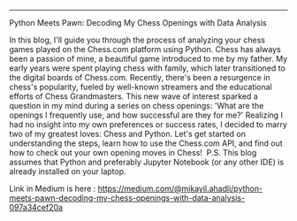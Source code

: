    ---

Python Meets Pawn: Decoding My Chess Openings with Data Analysis

In this blog, I'll guide you through the process of analyzing your chess games played on the Chess.com platform using Python.
Chess has always been a passion of mine, a beautiful game introduced to me by my father. My early years were spent playing chess with family, which later transitioned to the digital boards of Chess.com. Recently, there's been a resurgence in chess's popularity, fueled by well-known streamers and the educational efforts of Chess Grandmasters. This new wave of interest sparked a question in my mind during a series on chess openings: 'What are the openings I frequently use, and how successful are they for me?' Realizing I had no insight into my own preferences or success rates, I decided to marry two of my greatest loves: Chess and Python.
Let's get started on understanding the steps, learn how to use the Chess.com API, and find out how to check out your own opening moves in Chess! 
P.S. This blog assumes that Python and preferably Jupyter Notebook (or any other IDE) is already installed on your laptop.

Link in Medium is here : https://medium.com/@mikayil.ahadli/python-meets-pawn-decoding-my-chess-openings-with-data-analysis-097a34cef20a
